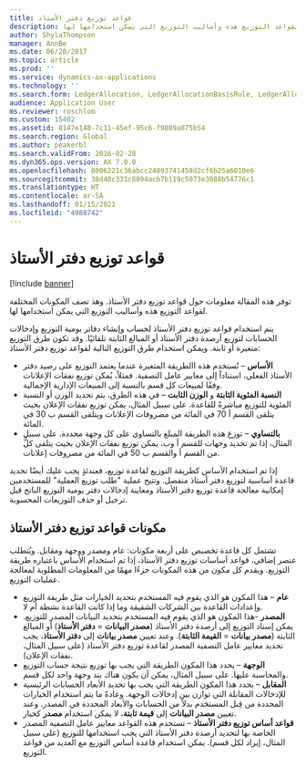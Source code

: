 ```yaml
---
title: قواعد توزيع دفتر الأستاذ
description: توفر هذه المقالة معلومات حول قواعد توزيع دفتر الأستاذ. وهذ تصف المكونات المختلفة لقواعد التوزيع هذه وأساليب التوزيع التي يمكن استخدامها لها.
author: ShylaThompson
manager: AnnBe
ms.date: 06/20/2017
ms.topic: article
ms.prod: ''
ms.service: dynamics-ax-applications
ms.technology: ''
ms.search.form: LedgerAllocation, LedgerAllocationBasisRule, LedgerAllocationRequest, LedgerAllocationRule
audience: Application User
ms.reviewer: roschlom
ms.custom: 15402
ms.assetid: 8147e148-7c11-45ef-95c6-f9889a875b54
ms.search.region: Global
ms.author: peakerbl
ms.search.validFrom: 2016-02-28
ms.dyn365.ops.version: AX 7.0.0
ms.openlocfilehash: 8006221c36abcc24893741458d2cf6b25a6010e6
ms.sourcegitcommit: 38d40c331c8894acb7b119c5073e3088b54776c1
ms.translationtype: HT
ms.contentlocale: ar-SA
ms.lasthandoff: 01/15/2021
ms.locfileid: "4988742"
---
```

# <a name="ledger-allocation-rules"></a>قواعد توزيع دفتر الأستاذ

[!include [banner](../includes/banner.md)]

توفر هذه المقالة معلومات حول قواعد توزيع دفتر الأستاذ. وهذ تصف المكونات المختلفة لقواعد التوزيع هذه وأساليب التوزيع التي يمكن استخدامها لها.

يتم استخدام قواعد توزيع دفتر الأستاذ لحساب وإنشاء دفاتر يومية التوزيع وإدخالات الحسابات لتوزيع أرصدة دفتر الأستاذ أو المبالغ الثابتة تلقائيًا. وقد تكون طرق التوزيع متغيرة أو ثابتة. ويمكن استخدام طرق التوزيع التالية لقواعد توزيع دفتر الأستاذ:

-   **الأساس** – تُستخدم هذه االطريقة المتغيرة عندما يعتمد التوزيع على رصيد دفتر الأستاذ الفعلي، استناداً إلى معايير عامل التصفية. فمثلاً، يُمكن توزيع نفقات الإعلانات وفقًا لمبيعات كل قسم بالنسبة إلى المبيعات الإدارية الإجمالية.
-   **النسبة المئوية الثابتة** و **الوزن الثابت** – في هذه الطرق، يتم تحديد الوزن أو النسبة المئوية للتوزيع مباشرةً للقاعدة. على سبيل المثال، يمكن توزيع نفقات الإعلان بحيث يتلقى القسم أ 70 في المائة من مصروفات الإعلانات ويتلقى القسم ب 30 في المائة.
-   **بالتساوي** – توزع هذه الطريقة المبلغ بالتساوي على كل وجهة محددة. على سبيل المثال، إذا تم تحديد وجهات للقسم أ وب، يمكن توزيع نفقات الإعلان بحيث يتلقى كلُّ من القسم أ والقسم ب 50 في المائة من مصروفات إعلانات.

إذا تم استخدام الأساس كطريقة التوزيع لقاعدة توزيع، فعندئذٍ يجب عليك أيضًا تحديد قاعدة أساسية لتوزيع دفتر أستاذ منفصل. وتتيح عملية "طلب توزيع العملية" للمستخدمين إمكانية معالجة قاعدة توزيع دفتر الأستاذ ومعاينة إدخالات دفتر يومية التوزيع الناتج قبل ترحيل أو حذف التوزيعات المحسوبة.

## <a name="components-of-ledger-allocation-rules"></a>مكونات قواعد توزيع دفتر الأستاذ
تشتمل كل قاعدة تخصيص على أربعة مكونات: عام ومصدر ووجهة ومقابل. ويُتطلب عنصر إضافي، قواعد أساسات توزيع دفتر الأستاذ، إذا تم استخدام الأساس باعتباره طريقة التوزيع. ويقدم كل مكون من هذه المكونات جزءًا مهمًا من المعلومات المطلوبة لمعالجة عمليات التوزيع.

-   **عام** – هذا المكون هو الذي يقوم فيه المستخدم بتحديد الخيارات مثل  طريقة التوزيع وإعدادات القاعدة بين الشركات الشقيقة وما إذا كانت القاعدة نشطة أم لا.
-   **المصدر** -هذا المكون هو الذي يقوم فيه المستخدم بتحديد البيانات المصدر للتوزيع. يمكن إسناد التوزيع إلى أرصدة دفتر الأستاذ (**مصدر البيانات** = **دفتر الأستاذ**) أو المبالغ الثابتة (**مصدر بيانات** = **القيمة الثابتة**). وعند تعيين **مصدر بيانات** إلى **دفتر الأستاذ**، يجب تحديد معايير عامل التصفية المصدر لقاعدة توزيع دفتر الأستاذ (على سبيل المثال، نفقات الإعلان).
-   **الوجهة** – يحدد هذا المكون الطريقة التي يجب بها توزيع نتيجة حساب التوزيع والمحاسبة عليها. على سبيل المثال، يمكن أن يكون هناك بند وجهة واحد لكل قسم.
-   **المقابل** – يحدد هذا المكون الطريقة التي يجب بها تحديد الأبعاد الحسابات الرئيسية للإدخالات المقابلة التي توازن بين إدخالات الوجهة. وعادةً ما يتم استخدام الخيارات المحددة من قِبل المستخدم بدلاً من الحسابات والأبعاد المحددة في المصدر. وعند تعيين **مصدر البيانات** إلى **قيمة ثابتة**، لا يمكن استخدام **مصدر** كخيار.
-   **قواعد أساس توزيع دفتر الأستاذ** – تستخدم هذه القواعد معايير عامل التصفية المصدر الخاصة بها لتحديد أرصدة دفتر الأستاذ التي يجب استخدامها للتوزيع (على سبيل المثال، إيراد لكل قسم). يمكن استخدام قاعدة أساس التوزيع مع العديد من قواعد التوزيع.




